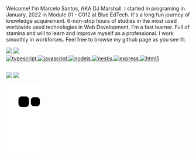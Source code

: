 Welcome!
I'm Marcelo Santos, AKA DJ Marshall.
I started in programing in January, 2022 in Module 01 - C012 at Blue EdTech.
It's a long fun journey of knowledge acquirement. 6-non-stop hours of studies in the most used worldwide used technologies in 
Web Development.
I'm a fast learner. Full of stamina and will to learn and improve myself as a professional. I work smoothly in workforces.
Feel free to browse my github page as you see fit.



<div>
  <a href="https://github.com/DJMarshallSantos">
  <img height="180em" src="https://github-readme-stats.vercel.app/api?username=DJMarshallSantos&show_icons=true&theme=tokyonight&include_all_commits=true&count_private=true"/>
  <img height="180em" src="https://github-readme-stats.vercel.app/api/top-langs/?username=DJMarshallSantos&layout=compact&langs_count=7&theme=tokyonight"/>
</div>
  
<div>
  <img align="center" height="30" width="40" alt="typescript" src="https://cdn.jsdelivr.net/gh/devicons/devicon/icons/typescript/typescript-plain.svg" />
  <img align="center" height="30" width="40" alt="javascript" src="https://cdn.jsdelivr.net/gh/devicons/devicon/icons/javascript/javascript-original.svg" />
  <img align="center" height="30" width="40" alt="nodejs" src="https://cdn.jsdelivr.net/gh/devicons/devicon/icons/nodejs/nodejs-original.svg" />
  <img align="center" height="30" width="40" alt="nestjs" src="https://cdn.jsdelivr.net/gh/devicons/devicon/icons/nestjs/nestjs-plain.svg" />
  <img align="center" height="30" width="40" alt="express" src="https://cdn.jsdelivr.net/gh/devicons/devicon/icons/express/express-original.svg" />
  <img align="center" height="30" width="40" alt="html5" src="https://cdn.jsdelivr.net/gh/devicons/devicon/icons/html5/html5-original.svg" />
</div>

##
  
<div>
  <a href="marceloaquinodossantos@gmail.com" target="_blank"><img src="https://img.shields.io/badge/Gmail-D14836?style=for-the-badge&logo=gmail&logoColor=white"></a>
  <a href="https://www.linkedin.com/in/marcelo-a-santos-76141b85/" target="_blank"><img src="https://img.shields.io/badge/LinkedIn-76141b85?style=for-the-badge&logo=linkedin&logoColor=white"></a>
</div>
  
  ![Snake animation](https://github.com/DJMarshallSantos/DJMarshallSantos/blob/output/github-contribution-grid-snake.svg)
